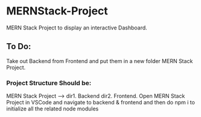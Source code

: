 # MERNStack-Project
MERN Stack Project to display an interactive Dashboard.

## To Do:
Take out Backend from Frontend and put them in a new folder MERN Stack Project.

### Project Structure Should be:
MERN Stack Project --> dir1. Backend dir2. Frontend.
Open MERN Stack Project in VSCode and navigate to backend & frontend and then do npm i to initialize all the related node modules

